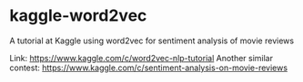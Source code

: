 kaggle-word2vec
===============

A tutorial at Kaggle using word2vec for sentiment analysis of movie reviews

Link: https://www.kaggle.com/c/word2vec-nlp-tutorial
Another similar contest: https://www.kaggle.com/c/sentiment-analysis-on-movie-reviews